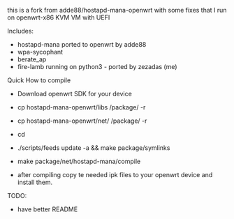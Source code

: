 this is a fork from adde88/hostapd-mana-openwrt with some fixes that I run on openwrt-x86 KVM VM with UEFI

Includes:
 - hostapd-mana ported to openwrt by adde88
 - wpa-sycophant
 - berate_ap
 - fire-lamb running on python3 - ported by zezadas (me) 

Quick How to compile
 - Download openwrt SDK for your device
 - cp hostapd-mana-openwrt/libs <SDK-DIR>/package/ -r 
 - cp hostapd-mana-openwrt/net/ <SDK-DIR>/package/ -r
 - cd <SDK-DIR>
 - ./scripts/feeds update -a  && make package/symlinks
 - make package/net/hostapd-mana/compile

 - after compiling copy te needed ipk files to your openwrt device and install them.


TODO:
 - have better README

